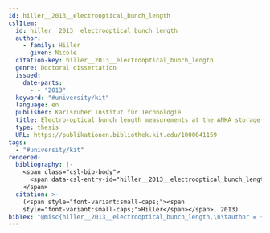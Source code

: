 ```yaml
---
id: hiller__2013__electrooptical_bunch_length
cslItem:
  id: hiller__2013__electrooptical_bunch_length
  author:
    - family: Hiller
      given: Nicole
  citation-key: hiller__2013__electrooptical_bunch_length
  genre: Doctoral dissertation
  issued:
    date-parts:
      - - "2013"
  keyword: "#university/kit"
  language: en
  publisher: Karlsruher Institut für Technologie
  title: Electro-optical bunch length measurements at the ANKA storage ring
  type: thesis
  URL: https://publikationen.bibliothek.kit.edu/1000041159
tags:
  - "#university/kit"
rendered:
  bibliography: |-
    <span class="csl-bib-body">
      <span data-csl-entry-id="hiller__2013__electrooptical_bunch_length" class="csl-entry"><span class='author-bib'>Hiller</span>. <span class='date-bib'>(2013)</span>. <span class='title'><i><b><span style="font-style:normal;">Electro-optical bunch length measurements at the ANKA storage ring</span></b></i></span> [Doctoral dissertation, Karlsruher Institut für Technologie]. <span class='URL'><a href='https://publikationen.bibliothek.kit.edu/1000041159'>LINK</a></span></span>
    </span>
  citation: >-
    (<span style="font-variant:small-caps;"><span
    style="font-variant:small-caps;">Hiller</span></span>, 2013)
bibTex: "@misc{hiller__2013__electrooptical_bunch_length,\n\tauthor = {Hiller, Nicole},\n\tyear = {2013},\n\tschool = {Karlsruher Institut f{\\\" u}r Technologie},\n\ttitle = {Electro-optical bunch length measurements at the {ANKA} storage ring},\n\ttype = {Doctoral dissertation},\n\turl = {https://publikationen.bibliothek.kit.edu/1000041159},\n}\n\n"
---
```

